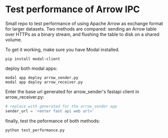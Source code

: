# Test performance of Arrow IPC

Small repo to test performance of using Apache Arrow as exchange format for larger datasets. Two methods are compared: sending an Arrow table over HTTPs as a binary stream, and flushing the table to disk on a shared volume. 

To get it working, make sure you have Modal installed.

```
pip install modal-client
```

deploy both modal apps:

```
modal app deploy arrow_sender.py
modal app deploy arrow_receiver.py
```

Enter the base url generated for arrow_sender's fastapi client in arrow_receiver.py:

```PYTHON
# replace with generated for the arrow_sender app
sender_url = '<enter fast api web url>'
```

finally, test the peformance of both methods:

```
python test_performance.py
```



